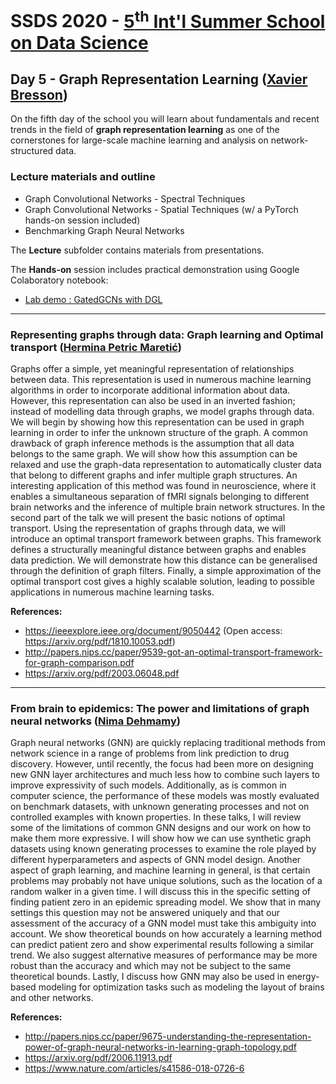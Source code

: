 # SSDS 2020  - [5<sup>th</sup> Int'l Summer School on Data Science](https://sites.google.com/view/ssdatascience2020)

## Day 5 - Graph Representation Learning ([Xavier Bresson](https://www.ntu.edu.sg/home/xbresson/))

On the fifth day of the school you will learn about fundamentals and recent trends in the field of **graph representation learning**
as one of the cornerstones for large-scale machine learning and analysis on network-structured data. 

### Lecture materials and outline

* Graph Convolutional Networks - Spectral Techniques
* Graph Convolutional Networks - Spatial Techniques (w/ a PyTorch hands-on session included)
* Benchmarking Graph Neural Networks

The **Lecture** subfolder contains materials from presentations.

The **Hands-on** session includes practical demonstration using Google Colaboratory notebook: 

* [Lab demo : GatedGCNs with DGL](https://drive.google.com/file/d/1WG5t6X12Z70JPtvA2-2PzdK3TMTQMsvm)


---

### Representing graphs through data: Graph learning and Optimal transport ([Hermina Petric Maretić](https://people.epfl.ch/hermina.petricmaretic/?lang=en))

Graphs offer a simple, yet meaningful representation of relationships between data. This representation is used in numerous machine learning algorithms in order to incorporate additional information about data. However, this representation can also be used in an inverted fashion; instead of modelling data through graphs, we model graphs through data. We will begin by showing how this representation can be used in graph learning in order to infer the unknown structure of the graph. A common drawback of graph inference methods is the assumption that all data belongs to the same graph. We will show how this assumption can be relaxed and use the graph-data representation to automatically cluster data that belong to different graphs and infer multiple graph structures. An interesting application of this method was found in neuroscience, where it enables a simultaneous separation of fMRI signals belonging to different brain networks and the inference of multiple brain network structures. In the second part of the talk we will present the basic notions of optimal transport. Using the representation of graphs through data, we will introduce an optimal transport framework between graphs. This framework defines a structurally meaningful distance between graphs and enables data prediction. We will demonstrate how this distance can be generalised through the definition of graph filters. Finally, a simple approximation of the optimal transport cost gives a highly scalable solution, leading to possible applications in numerous machine learning tasks.

**References:**
* https://ieeexplore.ieee.org/document/9050442 (Open access: https://arxiv.org/pdf/1810.10053.pdf)
* http://papers.nips.cc/paper/9539-got-an-optimal-transport-framework-for-graph-comparison.pdf
* https://arxiv.org/pdf/2003.06048.pdf

---

### From brain to epidemics: The power and limitations of graph neural networks ([Nima Dehmamy](http://nimadehmamy.com/))

Graph neural networks (GNN) are quickly replacing traditional methods from network science in a range of problems from link prediction to drug discovery. However, until recently, the focus had been more on designing new GNN layer architectures and much less how to combine such layers to improve expressivity of such models. Additionally, as is common in computer science, the performance of these models was mostly evaluated on benchmark datasets, with unknown generating processes and not on controlled examples with known properties. In these talks, I will review some of the limitations of common GNN designs and our work on how to make them more expressive. I will show how we can use synthetic graph datasets using known generating processes to examine the role played by different hyperparameters and aspects of GNN model design. Another aspect of graph learning, and machine learning in general, is that certain problems may probably not have unique solutions, such as the location of a random walker in a given time. I will discuss this in the specific setting of finding patient zero in an epidemic spreading model. We show that in many settings this question may not be answered uniquely and that our assessment of the accuracy of a GNN model must take this ambiguity into account. We show theoretical bounds on how accurately a learning method can predict patient zero and show experimental results following a similar trend. We also suggest alternative measures of performance may be more robust than the accuracy and which may not be subject to the same theoretical bounds. Lastly, I discuss how GNN may also be used in energy-based modeling for optimization tasks such as modeling the layout of brains and other networks.

**References:**
* http://papers.nips.cc/paper/9675-understanding-the-representation-power-of-graph-neural-networks-in-learning-graph-topology.pdf
* https://arxiv.org/pdf/2006.11913.pdf
* https://www.nature.com/articles/s41586-018-0726-6


